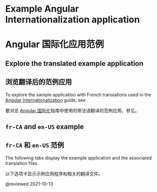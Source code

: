 # Example Angular Internationalization application

# Angular 国际化应用范例

## Explore the translated example application

## 浏览翻译后的范例应用

<div class="alert is-helpful">

To explore the sample application with French translations used in the [Angular Internationalization][AioGuideI18nOverview] guide, see <live-example name="i18n" title="live example"></live-example>.

要浏览 [Angular 国际化][AioGuideI18nOverview]指南中使用的带法语翻译的范例应用，参见<live-example name="i18n" title="live example"></live-example>。

</div>

## `fr-CA` and `en-US` example

## `fr-CA` 和 `en-US` 范例

The following tabs display the example application and the associated translation files.

以下选项卡显示示例应用程序和相关的翻译文件。

<code-tabs>
    <code-pane header="src/app/app.component.html" path="i18n/src/app/app.component.html">
    </code-pane>
    <code-pane header="src/app/app.component.ts" path="i18n/src/app/app.component.ts">
    </code-pane>
    <code-pane header="src/app/app.module.ts" path="i18n/src/app/app.module.ts">
    </code-pane>
    <code-pane header="src/main.ts" path="i18n/doc-files/main.1.ts">
    </code-pane>
    <code-pane header="src/locale/messages.fr.xlf" path="i18n/doc-files/messages.fr.xlf.html">
    </code-pane>
</code-tabs>

<!-- links -->

[AioGuideI18nOverview]: guide/i18n-overview "Angular Internationalization | Angular"

<!-- external links -->

<!-- end links -->

@reviewed 2021-10-13
